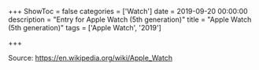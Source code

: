 +++
ShowToc = false
categories = ['Watch']
date = 2019-09-20 00:00:00
description = "Entry for Apple Watch (5th generation)"
title = "Apple Watch (5th generation)"
tags = ['Apple Watch', '2019']

+++

Source: https://en.wikipedia.org/wiki/Apple_Watch

